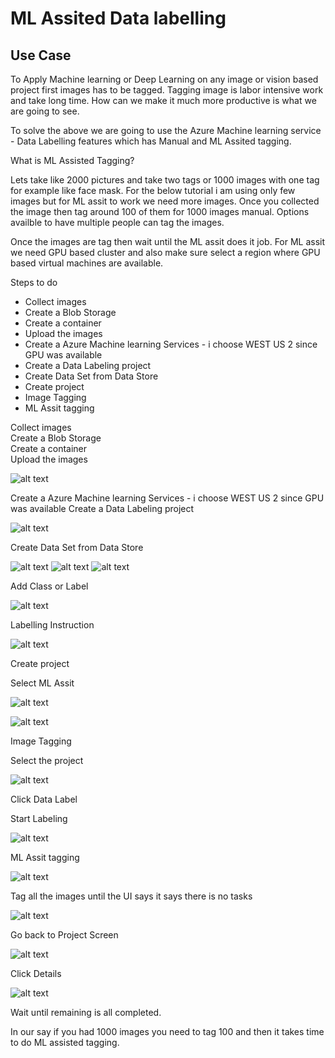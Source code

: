 # ML Assited Data labelling 

## Use Case

To Apply Machine learning or Deep Learning on any image or vision based project first images has to be tagged.
Tagging image is labor intensive work and take long time. How can we make it much more productive is what we are going to see.

To solve the above we are going to use the Azure Machine learning service - Data Labelling features which has Manual and ML Assited tagging. 

What is ML Assisted Tagging?

Lets take like 2000 pictures and take two tags or 1000 images with one tag for example like face mask. For the below tutorial i am using only few images but for ML assit to work we need more images. Once you collected the image then tag around 100 of them for 1000 images manual. Options availble to have multiple people can tag the images.

Once the images are tag then wait until the ML assit does it job. For ML assit we need GPU based cluster and also make sure select a region where GPU based virtual machines are available.

Steps to do

- Collect images
- Create a Blob Storage
- Create a container 
- Upload the images
- Create a Azure Machine learning Services - i choose WEST US 2 since GPU was available
- Create a Data Labeling project
- Create Data Set from Data Store
- Create project
- Image Tagging
- ML Assit tagging

Collect images </br>
Create a Blob Storage </br> 
Create a container </br>
Upload the images </br>

![alt text](https://github.com/balakreshnan/AzureMLV2/blob/master/images/facemask1.jpg "Face mask")

Create a Azure Machine learning Services - i choose WEST US 2 since GPU was available 
Create a Data Labeling project 

![alt text](https://github.com/balakreshnan/AzureMLV2/blob/master/images/facemask1.jpg "Face mask")

Create Data Set from Data Store

![alt text](https://github.com/balakreshnan/AzureMLV2/blob/master/images/facemask2.jpg "Face mask")
![alt text](https://github.com/balakreshnan/AzureMLV2/blob/master/images/facemask3.jpg "Face mask")
![alt text](https://github.com/balakreshnan/AzureMLV2/blob/master/images/facemask4.jpg "Face mask")

Add Class or Label

![alt text](https://github.com/balakreshnan/AzureMLV2/blob/master/images/facemask5.jpg "Face mask")

Labelling Instruction

![alt text](https://github.com/balakreshnan/AzureMLV2/blob/master/images/facemask6.jpg "Face mask")

Create project

Select ML Assit

![alt text](https://github.com/balakreshnan/AzureMLV2/blob/master/images/facemask7.jpg "Face mask")

![alt text](https://github.com/balakreshnan/AzureMLV2/blob/master/images/facemask8.jpg "Face mask")

Image Tagging

Select the project

![alt text](https://github.com/balakreshnan/AzureMLV2/blob/master/images/facemask9.jpg "Face mask")

Click Data Label

Start Labeling

![alt text](https://github.com/balakreshnan/AzureMLV2/blob/master/images/facemask10.jpg "Face mask")

ML Assit tagging

![alt text](https://github.com/balakreshnan/AzureMLV2/blob/master/images/facemask11.jpg "Face mask")

Tag all the images until the UI says it says there is no tasks

![alt text](https://github.com/balakreshnan/AzureMLV2/blob/master/images/facemask12.jpg "Face mask")

Go back to Project Screen

![alt text](https://github.com/balakreshnan/AzureMLV2/blob/master/images/facemask13.jpg "Face mask")

Click Details

![alt text](https://github.com/balakreshnan/AzureMLV2/blob/master/images/facemask14.jpg "Face mask")

Wait until remaining is all completed. 

In our say if you had 1000 images you need to tag 100 and then it takes time to do ML assisted tagging.
